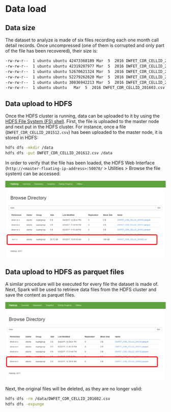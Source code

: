 # Data load
## Data size
The dataset to analyze is made of six files recording each one month call detail records. Once uncompressed (one of them is corrupted and only part of the file has been recovered), their size is:

```bash
-rw-rw-r--  1 ubuntu ubuntu 42473368189 Mar  5  2016 DWFET_CDR_CELLID_201510.csv
-rw-rw-r--  1 ubuntu ubuntu 42319207977 Mar  5  2016 DWFET_CDR_CELLID_201511.csv
-rw-rw-r--  1 ubuntu ubuntu 52670621324 Mar  5  2016 DWFET_CDR_CELLID_201512.csv
-rw-rw-r--  1 ubuntu ubuntu 52279262820 Mar  5  2016 DWFET_CDR_CELLID_201601.csv
-rw-rw-r--  1 ubuntu ubuntu 30836942213 Mar  5  2016 DWFET_CDR_CELLID_201602.csv
-rw-rw-r--  1 ubuntu ubuntu   Mar  5  2016 DWFET_CDR_CELLID_201603.csv
```

## Data upload to HDFS
Once the HDFS cluster is running, data can be uploaded to it by using the [HDFS File System (FS) shell](https://hadoop.apache.org/docs/r2.7.4/hadoop-project-dist/hadoop-common/FileSystemShell.html). First, the file is uploaded to the master node and next put in the HDFS cluster. For instance, once a file (`DWFET_CDR_CELLID_201512.csv`) has been uploaded to the master node, it is stored in HDFS:
```bash
hdfs dfs -mkdir /data
hdfs dfs -put DWFET_CDR_CELLID_201612.csv /data
```

In order to verify that the file has been loaded, the HDFS Web Interface (`http://<master-floating-ip-address>:50070/` > Utilities > Browse the file system) can be accessed:

![Hadoop Web Interface: uploaded file](./hadoop-single-file.PNG)

## Data upload to HDFS as parquet files

A similar procedure will be executed for every file the dataset is made of. Next, Spark will be used to retrieve data files from the HDFS cluster and save the content as parquet files.

![Hadoop Web Interface: parquet file](./hadoop-single-parquet-file.PNG)


Next, the original files will be deleted, as they are no longer valid:
```bash
hdfs dfs -rm /data/DWFET_CDR_CELLID_201602.csv
hdfs dfs -expunge
```